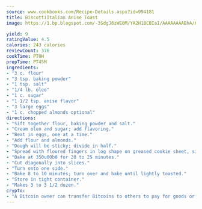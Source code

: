 ```yaml
---
source: www.cookbooks.com/Recipe-Details.aspx?id=994181
title: BiscottiItalian Anise Toast  
image: https://1.bp.blogspot.com/-3SdgJ6zWE0M/YA2H1BCBIaI/AAAAAAAABhA/KLu9yTsYBMkJQudB_uFGwTypBtmTiBfZgCLcBGAsYHQ/s320/4.png

yield: 9
ratingValue: 4.5
calories: 243 calories
reviewCount: 376
cookTime: PT0H
prepTime: PT45M
ingredients:
- "3 c. flour"
- "3 tsp. baking powder"
- "1 tsp. salt"
- "1/4 lb. oleo"
- "1 c. sugar"
- "1 1/2 tsp. anise flavor"
- "3 large eggs"
- "1 c. chopped almonds optional"
directions:
- "Sift together flour, baking powder and salt."
- "Cream oleo and sugar; add flavoring."
- "Beat in eggs, one at a time."
- "Add flour and almonds."
- "Dough will be sticky; divide in half."
- "Spread with floured fingers in log shape on greased cookie sheet, side by side."
- "Bake at 350u00b0 for 20 to 25 minutes."
- "Cut diagonally into slices."
- "Turn onto one side."
- "Bake 8 to 10 minutes; turn over and bake until lightly toasted."
- "Store in tight container."
- "Makes 3 to 3 1/2 dozen."
crypto:
- "A Bitcoin owner can transfer Bitcoins to others to pay for goods or services."
---
```

